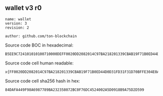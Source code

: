 ## wallet v3 r0

```
name: wallet
version: 3
revision: 2

author: github.com/ton-blockchain
```

Source code BOC in hexadecimal:
```
B5EE9C724101010100710000DEFF0020DD2082014C97BA218201339CBAB19F71B0ED44D0D31FD31F31D70BFFE304E0A4F2608308D71820D31FD31FD31FF82313BBF263ED44D0D31FD31FD3FFD15132BAF2A15144BAF2A204F901541055F910F2A3F8009320D74A96D307D402FB00E8D101A4C8CB1FCB1FCBFFC9ED5410BD6DAD
```

Source code cell human readable:
```
x{FF0020DD2082014C97BA218201339CBAB19F71B0ED44D0D31FD31F31D70BFFE304E0A4F2608308D71820D31FD31FD31FF82313BBF263ED44D0D31FD31FD3FFD15132BAF2A15144BAF2A204F901541055F910F2A3F8009320D74A96D307D402FB00E8D101A4C8CB1FCB1FCBFFC9ED54}
```

Source code cell sha256 hash in hex:
```
84DAFA449F98A6987789BA232358072BC0F76DC4524002A5D0918B9A75D2D599
```